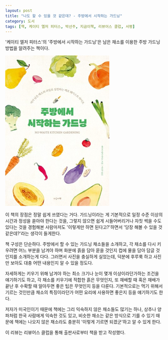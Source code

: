 ```yaml
---
layout: post
title: "나도 할 수 있을 것 같은데? - 주방에서 시작하는 가드닝"
category: 도서
tags: [책, 케이티 엘저 피터스, 박선주, 지금이책, 리뷰어스 클럽, 서평]
---
```


'케이티 엘저 피터스'의
'주방에서 시작하는 가드닝'은
남은 채소를 이용한 주방 가드닝 방법을 알려주는 책이다.

![표지](/images/no-waste-kitchen-gardening-book-h480.jpg)

이 책의 장점은 정말 쉽게 쓰였다는 거다.
가드닝이라는 게 기본적으로 일정 수준 이상의 시간과 정성을 쏟아야 한다는 것을,
그렇지 않으면 쉽게 시들어버리거나 자칫 썩을 수도 있다는 것을 경험해본 사람마저도
'이렇게만 하면 된다고?'하면서 '당장 해볼 수 있을 것 같은데?'라는 생각이 들게한다.

책 구성은 단순하다.
주방에서 할 수 있는 가드닝 채소들을 소개하고,
각 채소를 다시 키우려면 어느 부분을 남겨야 하며
화분에 흙을 담아 묻을 것인지 컵에 물을 담아 담글 것인지를 소개하는게 다다.
그러면서 사진을 충실하게 실었는데,
덕분에 후루룩 하고 사진만 보아도 대충 어떤 내용인지 알 수 있을 정도다.

자세하게는 키우기 위해 남겨야 하는 최소 크기나 눈이 몇개 이상이라던가하는 조건을 얘기하기도 하고,
각 채소를 키우기에 적합한 흙은 무엇인지,
또 재배할 때 혹은 재배가 끝난 후 수확할 때 알아두면 좋은 팁은 무엇인지 등을 다룬다.
기본적으로는 먹기 위해서 기르는 것인만큼 채소의 특징이라던가
어떤 요리에 사용하면 좋은지 등을 얘기하기도 한다.

저자가 미국인이기 때문에 책에는 그리 익숙하지 않은 채소들도 많기는 하나,
상추나 양파처럼 한국 사람에게 익숙한 것도 있고,
비슷한 채소는 같은 방식으로 기를 수 있기 때문에
책에는 나오지 않은 채소라도 충분히 '이렇게 기르면 되겠군'하고 알 수 있게 한다.



<div class="im im-info">
이 리뷰는 리뷰어스 클럽을 통해 출판사로부터 책을 받고 작성했다.
</div>
